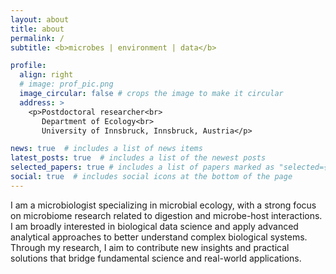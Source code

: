 ```yaml
---
layout: about
title: about
permalink: /
subtitle: <b>microbes | environment | data</b>

profile:
  align: right
  # image: prof_pic.png
  image_circular: false # crops the image to make it circular
  address: >
    <p>Postdoctoral researcher<br>
       Department of Ecology<br>
       University of Innsbruck, Innsbruck, Austria</p>

news: true  # includes a list of news items
latest_posts: true  # includes a list of the newest posts
selected_papers: true # includes a list of papers marked as "selected={true}"
social: true  # includes social icons at the bottom of the page
---
```


I am a microbiologist specializing in microbial ecology, with a strong focus on microbiome research related to digestion and microbe-host interactions. I am broadly interested in biological data science and apply advanced analytical approaches to better understand complex biological systems. Through my research, I aim to contribute new insights and practical solutions that bridge fundamental science and real-world applications.
